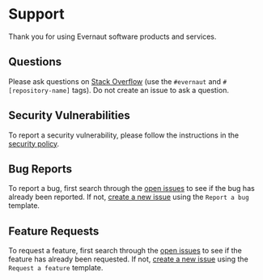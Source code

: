 # Support

Thank you for using Evernaut software products and services.

## Questions

Please ask questions on [Stack Overflow](https://stackoverflow.com/questions/tagged/evernaut "Stack Overflow Questions Tagged with Evernaut") (use the `#evernaut` and `#[repository-name]` tags). Do not create an issue to ask a question.

## Security Vulnerabilities

To report a security vulnerability, please follow the instructions in the [security policy](./SECURITY.md "Security Policy").

## Bug Reports

To report a bug, first search through the [open issues](../../../issues "Open Issues") to see if the bug has already been reported. If not, [create a new issue](../../../issues/new/choose "Create a New Issue") using the `Report a bug` template.

## Feature Requests

To request a feature, first search through the [open issues](../../../issues "Open Issues") to see if the feature has already been requested. If not, [create a new issue](../../../issues/new/choose "Create a New Issue") using the `Request a feature` template.

